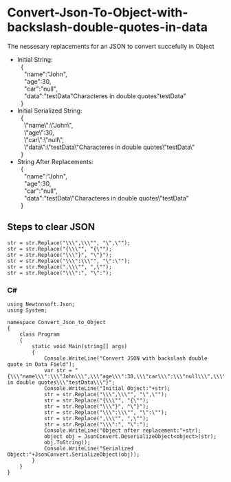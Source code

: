 # Convert-Json-To-Object-with-backslash-double-quotes-in-data
The nessesary replacements for an JSON to convert succefully in Object 

* Initial String:  
&nbsp;&nbsp;{  
&nbsp;&nbsp;&nbsp;&nbsp;\"name\":\"John\",  
&nbsp;&nbsp;&nbsp;&nbsp;\"age\":30,  
&nbsp;&nbsp;&nbsp;&nbsp;\"car\":\"null\",  
&nbsp;&nbsp;&nbsp;&nbsp;\"data\":\"testData\"Characteres in double quotes\"testData\"  
&nbsp;&nbsp;}  
* Initial Serialized String:  
&nbsp;&nbsp;{  
&nbsp;&nbsp;&nbsp;&nbsp;\\\"name\\\":\\\"John\\\",  
&nbsp;&nbsp;&nbsp;&nbsp;\\\"age\\\":30,  
&nbsp;&nbsp;&nbsp;&nbsp;\\\"car\\\":\\\"null\\\",  
&nbsp;&nbsp;&nbsp;&nbsp;\\\"data\\\":\\\"testData\\\"Characteres in double quotes\\\"testData\\\"  
&nbsp;&nbsp;}  
* String After Replacements:  
&nbsp;&nbsp;{  
&nbsp;&nbsp;&nbsp;&nbsp;"name":"John",  
&nbsp;&nbsp;&nbsp;&nbsp;"age":30,  
&nbsp;&nbsp;&nbsp;&nbsp;"car":"null",  
&nbsp;&nbsp;&nbsp;&nbsp;"data":"testData\\"Characteres in double quotes\\"testData"  
&nbsp;&nbsp;}

## Steps to clear JSON
```
str = str.Replace("\\\",\\\"", "\",\"");
str = str.Replace("{\\\"", "{\"");
str = str.Replace("\\\"}", "\"}");
str = str.Replace("\\\":\\\"", "\":\"");
str = str.Replace(",\\\"", ",\"");
str = str.Replace("\\\":", "\":");
```

### C#

```
using Newtonsoft.Json;
using System;

namespace Convert_Json_to_Object
{
    class Program
    {
        static void Main(string[] args)
        {
            Console.WriteLine("Convert JSON with backslash double quote in Data Field");
            var str = "{\\\"name\\\":\\\"John\\\",\\\"age\\\":30,\\\"car\\\":\\\"null\\\",\\\"data\\\":\\\"testData\\\"Characteres in double quotes\\\"testData\\\"}";
            Console.WriteLine("Initial Object:"+str);
            str = str.Replace("\\\",\\\"", "\",\"");
            str = str.Replace("{\\\"", "{\"");
            str = str.Replace("\\\"}", "\"}");
            str = str.Replace("\\\":\\\"", "\":\"");
            str = str.Replace(",\\\"", ",\"");
            str = str.Replace("\\\":", "\":");
            Console.WriteLine("Object after replacement:"+str);
            object obj = JsonConvert.DeserializeObject<object>(str);
            obj.ToString();
            Console.WriteLine("Serialized Object:"+JsonConvert.SerializeObject(obj));
        }
    }
}
```
